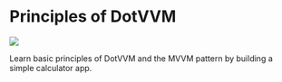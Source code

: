 # Principles of DotVVM
![](images/Icons/ico-lesson-1.svg)

Learn basic principles of DotVVM and the MVVM pattern by building a simple calculator app.